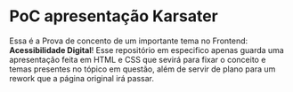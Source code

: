 # PoC apresentação Karsater

Essa é a Prova de concento de um importante tema no Frontend: **Acessibilidade Digital**!
Esse repositório em especifico apenas guarda uma apresentação feita em HTML e CSS que sevirá para fixar o conceito e temas presentes no tópico em questão, além de servir de plano para um rework que a página original irá passar.